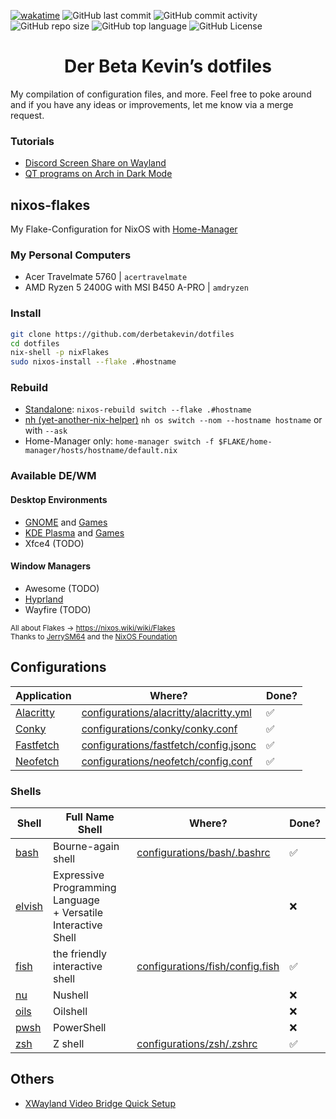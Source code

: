 [![wakatime](https://wakatime.com/badge/user/682e2c58-c624-4d98-8b0b-67a56585cdd2/project/a7a422e2-0a25-4e1f-9939-daba15cfaa4a.svg)](https://wakatime.com/badge/user/682e2c58-c624-4d98-8b0b-67a56585cdd2/project/a7a422e2-0a25-4e1f-9939-daba15cfaa4a)
![GitHub last commit](https://img.shields.io/github/last-commit/derbetakevin/dotfiles)
![GitHub commit activity](https://img.shields.io/github/commit-activity/w/derbetakevin/dotfiles)
![GitHub repo size](https://img.shields.io/github/repo-size/derbetakevin/dotfiles)
![GitHub top language](https://img.shields.io/github/languages/top/derbetakevin/dotfiles)
![GitHub License](https://img.shields.io/github/license/derbetakevin/dotfiles)


<h1 align="center">Der Beta Kevin’s dotfiles</h1>

My compilation of configuration files, and more. Feel free to poke around and if you have any ideas or improvements, let me know via a merge request.

### Tutorials
* [Discord Screen Share on Wayland](https://github.com/derbetakevin/dotfiles-old/wiki/Discord-Screen-Share-on-Wayland)
* [QT programs on Arch in Dark Mode](https://github.com/derbetakevin/dotfiles-old/wiki/QT-programs-on-Arch-in-Dark-Mode)

## nixos-flakes
My Flake-Configuration for NixOS with [Home-Manager](https://github.com/nix-community/home-manager)

### My Personal Computers
- Acer Travelmate 5760 | `acertravelmate`
- AMD Ryzen 5 2400G with MSI B450 A-PRO | `amdryzen`


### Install
```bash
git clone https://github.com/derbetakevin/dotfiles
cd dotfiles
nix-shell -p nixFlakes
sudo nixos-install --flake .#hostname
```
### Rebuild
- [Standalone](https://nixos.wiki/wiki/Nixos-rebuild): `nixos-rebuild switch --flake .#hostname`
- [nh (yet-another-nix-helper)](https://github.com/viperML/nh) `nh os switch --nom --hostname hostname` or with `--ask`
- Home-Manager only: `home-manager switch -f $FLAKE/home-manager/hosts/hostname/default.nix`

### Available DE/WM
#### Desktop Environments
- [GNOME](/nixos/pkgs/gnome/default.nix) and [Games](/nixos/pkgs/gnome/games.nix)
- [KDE Plasma](/nixos/pkgs/kde/default.nix) and [Games](/nixos/pkgs/kde/games.nix)
- Xfce4 (TODO)
#### Window Managers
- Awesome (TODO)
- [Hyprland](/nixos/pkgs/hyprland/default.nix)
- Wayfire (TODO)

<small>All about Flakes -> https://nixos.wiki/wiki/Flakes<br>Thanks to [JerrySM64](https://github.com/JerrySM64) and the [NixOS Foundation](https://nixos.org/community/index.html)</small>

## Configurations
|Application|Where?|Done?|
|-|-|-|
|[Alacritty](https://alacritty.org/)|[configurations/alacritty/alacritty.yml](configurations/alacritty/alacritty.yml)|✅|
|[Conky](https://github.com/brndnmtthws/conky)|[configurations/conky/conky.conf](configurations/conky/conky.conf)|✅|
|[Fastfetch](https://github.com/LinusDierheimer/fastfetch)|[configurations/fastfetch/config.jsonc](configurations/fastfetch/config.jsonc)|✅|
|[Neofetch](https://github.com/dylanaraps/neofetch)|[configurations/neofetch/config.conf](configurations/neofetch/config.conf)|✅|
### Shells
|Shell|Full Name Shell|Where?|Done?|
|-|-|-|-|
|[bash](https://www.gnu.org/software/bash/)|Bourne-again shell|[configurations/bash/.bashrc](configurations/bash/.bashrc)|✅|
|[elvish](https://elv.sh/)|Expressive Programming Language<br>+  Versatile Interactive Shell||❌|
|[fish](https://fishshell.com/)|the friendly interactive shell|[configurations/fish/config.fish](configurations/fish/config.fish)|✅|
|[nu](https://www.nushell.sh/)|Nushell||❌|
|[oils](https://www.oilshell.org/)|Oilshell||❌|
|[pwsh](https://microsoft.com/powershell)|PowerShell||❌|
|[zsh](https://www.zsh.org/)|Z shell|[configurations/zsh/.zshrc](configurations/zsh/.zshrc)|✅|

## Others
* [XWayland Video Bridge Quick Setup](https://github.com/JerrySM64/Xwayland-Video-Bridge-Quick-Setup)